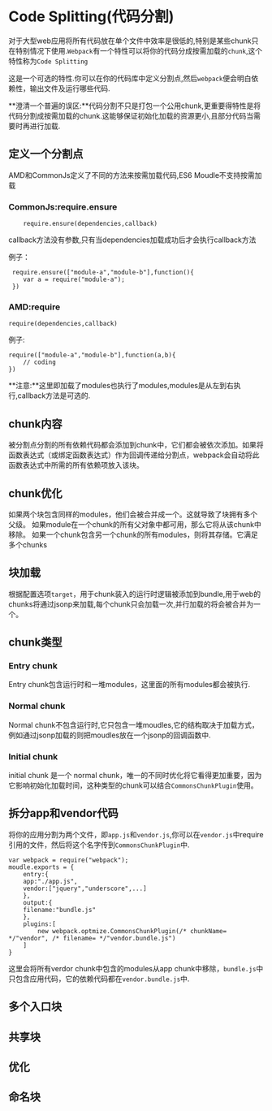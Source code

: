 # Code Splitting(代码分割)

对于大型web应用将所有代码放在单个文件中效率是很低的,特别是某些chunk只在特别情况下使用.`Webpack`有一个特性可以将你的代码分成按需加载的`chunk`,这个特性称为`Code Splitting`

这是一个可选的特性.你可以在你的代码库中定义分割点,然后`webpack`便会明白依赖性，输出文件及运行哪些代码.

**澄清一个普遍的误区:**代码分割不只是打包一个公用chunk,更重要得特性是将代码分割成按需加载的chunk.这能够保证初始化加载的资源更小,且部分代码当需要时再进行加载.

## 定义一个分割点
AMD和CommonJs定义了不同的方法来按需加载代码,ES6 Moudle不支持按需加载

### CommonJs:require.ensure
```
	require.ensure(dependencies,callback)
```
callback方法没有参数,只有当dependencies加载成功后才会执行callback方法


例子：
```
 require.ensure(["module-a","module-b"],function(){
 	var a = require("module-a");
 })
```

### AMD:require

```
require(dependencies,callback)
```

例子:

```
require(["module-a","module-b"],function(a,b){
	// coding
})
```
**注意:**这里即加载了modules也执行了modules,modules是从左到右执行,callback方法是可选的.


## chunk内容
被分割点分割的所有依赖代码都会添加到chunk中，它们都会被依次添加。如果将函数表达式（或绑定函数表达式）作为回调传递给分割点，webpack会自动将此函数表达式中所需的所有依赖项放入该块。

## chunk优化
如果两个块包含同样的modules，他们会被合并成一个。这就导致了块拥有多个父级。
如果module在一个chunk的所有父对象中都可用，那么它将从该chunk中移除。
如果一个chunk包含另一个chunk的所有modules，则将其存储。它满足多个chunks

## 块加载
根据配置选项`target`，用于chunk装入的运行时逻辑被添加到bundle,用于web的chunks将通过jsonp来加载,每个chunk只会加载一次,并行加载的将会被合并为一个。

## chunk类型
### Entry chunk
 Entry chunk包含运行时和一堆modules，这里面的所有modules都会被执行.
### Normal chunk
Normal chunk不包含运行时,它只包含一堆moudles,它的结构取决于加载方式，例如通过jsonp加载的则把moudles放在一个jsonp的回调函数中.
### Initial chunk
initial chunk 是一个 normal chunk，唯一的不同时优化将它看得更加重要，因为它影响初始化加载时间，这种类型的chunk可以结合`CommonsChunkPlugin`使用。

## 拆分app和vendor代码
将你的应用分割为两个文件，即`app.js`和`vendor.js`,你可以在`vendor.js`中require引用的文件，然后将这个名字传到`CommonsChunkPlugin`中.
```
var webpack = require("webpack");
moudle.exports = {
	entry:{
	app:"./app.js",
	vendor:["jquery","underscore",...]
	},
	output:{
	filename:"bundle.js"
	},
	plugins:[
		new webpack.optmize.CommonsChunkPlugin(/* chunkName= */"vendor", /* filename= */"vendor.bundle.js")
	]
}
```
这里会将所有verdor chunk中包含的modules从app chunk中移除，`bundle.js`中只包含应用代码，它的依赖代码都在`vendor.bundle.js`中.
## 多个入口块
## 共享块
## 优化
## 命名块

